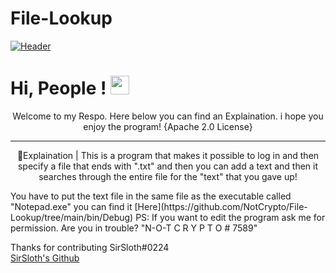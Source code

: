 # File-Lookup
[![Header](https://github.com/NotCrypto/NotCrypto/blob/master/assests/sevn.png "Header")](https://github.com)
# Hi, People ! <img src="https://github.com/NotCrypto/NotCrypto/blob/master/assests/wave.gif" width="30px">
<p align='center'>
Welcome to my Respo. Here below you can find an Explaination. i hope you enjoy the program! {Apache 2.0 License}
</p>
<hr>

<p align='center'> 📰Explaination | This is a program that makes it possible to log in and then specify a file that ends with ".txt" and then you can add a text and then it searches through the entire file for the "text" that you gave up!  </p>
 You have to put the text file in the same file as the executable called "Notepad.exe" you can find it [Here](https://github.com/NotCrypto/File-Lookup/tree/main/bin/Debug)
 PS: If you want to edit the program ask me for permission. Are you in trouble? "N-O-T C R Y P T O # 7589"
 


Thanks for contributing SirSloth#0224 <br>
[SirSloth's Github](https://github.com/SlothsAreLazyTho)
